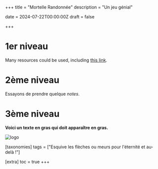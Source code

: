 +++
title = "Mortelle Randonnée"
description = "Un jeu génial"

date = 2024-07-22T00:00:00Z
draft = false

+++

# 1er niveau

<!-- Code en HTML --> 

<p> Many resources could be used, including 
<a href="https://biodiversitypmc.sibils.org/" rel="noreferrer">this link</a>. <br></p>


# 2ème niveau

Essayons de prendre quelque *notes*.

# 3ème niveau

**Voici un texte en gras qui doit apparaître en gras.**

![logo](https://biodiversitypmc.sibils.org/img/logo_banner.7ff68d4d.png)

[taxonomies]
tags = ["Esquive les flèches ou meurs pour l'éternité et au-delà !"]

[extra]
toc = true
+++

